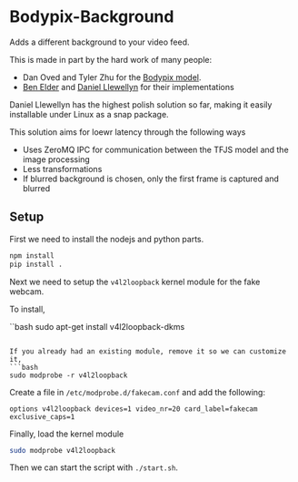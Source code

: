 # Bodypix-Background

Adds a different background to your video feed. 

This is made in part by the hard work of many people:

- Dan Oved and Tyler Zhu for the [Bodypix model](https://blog.tensorflow.org/2019/11/updated-bodypix-2.html).
- [Ben Elder](https://elder.dev/posts/open-source-virtual-background/) and [Daniel Llewellyn](https://snapcraft.io/fakecam) for their implementations

Daniel Llewellyn has the highest polish solution so far, making it easily installable under Linux as a snap package.

This solution aims for loewr latency through the following ways
- Uses ZeroMQ IPC for communication between the TFJS model and the image processing
- Less transformations
- If blurred background is chosen, only the first frame is captured and blurred

## Setup

First we need to install the nodejs and python parts.

```bash
npm install
pip install .
```

Next we need to setup the `v4l2loopback` kernel module for the fake webcam.

To install,

``bash
 sudo apt-get install v4l2loopback-dkms
 ```

If you already had an existing module, remove it so we can customize it,
```bash
 sudo modprobe -r v4l2loopback
```

Create a file in `/etc/modprobe.d/fakecam.conf` and add the following:
```
options v4l2loopback devices=1 video_nr=20 card_label=fakecam exclusive_caps=1
```

Finally, load the kernel module
```bash
sudo modprobe v4l2loopback
```

Then we can start the script with `./start.sh`.